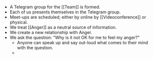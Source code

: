 - A Telegram group for the [[Team]] is formed.
- Each of us presents themselves in the Telegram group.
- Meet-ups are scheduled; either by online by [[Videoconference]] or physical.
- We treat [[Anger]] as a neutral source of information.
- We create a new relationship with Anger.
- We ask the question: "Why is it not OK for me to feel my anger?"
	- Anyone can speak up and say out-loud what comes to their mind with the question.
	-